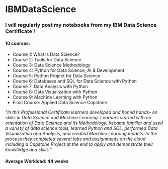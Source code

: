 # IBMDataScience

### I will regularly post my notebooks from my IBM Data Science Certificate !

#### 10 courses:

- Course 1: What is Data Science?
- Course 2: Tools for Data Science
- Course 3: Data Science Methodology
- Course 4: Python for Data Science, AI & Development
- Course 5: Python Project for Data Science
- Course 6: Databases and SQL for Data Science with Python
- Course 7: Data Analysis with Python
- Course 8: Data Visualization with Python
- Course 9: Machine Learning with Python
- Final Course: Applied Data Science Capstone

<i> "In this Professional Certificate learners developed and honed hands- on skills in Data Science and Machine Learning. Learners started with an orientation of Data Science and its Methodology, became familiar and used a variety of data science tools, learned Python and SQL, performed Data Visualization and Analysis, and created Machine Learning models. In the process they completed several labs and assignments on the cloud including a Capstone Project at the end to apply and demonstrate their knowledge and skills." </i>

#### Average Workload: 44 weeks 





  

  
 
